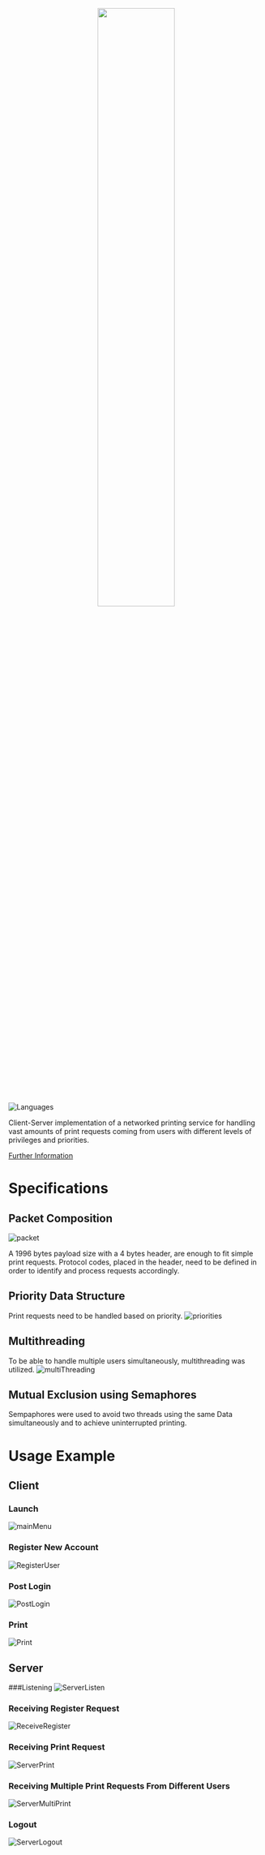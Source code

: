 <p align="center">
  <img src="https://github.com/Nizar1999/NetPrint/blob/main/screenshots/Banner.png" width = 55%; height=55% />
</p>

![Languages](https://img.shields.io/badge/-C++-grey?style=for-the-badge&logo=cplusplus) 

Client-Server implementation of a networked printing service for handling vast amounts of print requests coming from users with different levels of privileges and priorities.

[Further Information](./NetPrint_Report.docx)

# Specifications

## Packet Composition

![packet](./screenshots/Packet.png)

A 1996 bytes payload size with a 4 bytes header, are enough to fit simple print requests.
Protocol codes, placed in the header, need to be defined in order to identify and process requests accordingly.

## Priority Data Structure
Print requests need to be handled based on priority.
![priorities](./screenshots/Priorities.png)

## Multithreading
To be able to handle multiple users simultaneously, multithreading was utilized.
![multiThreading](./screenshots/MultiThreading.png)

## Mutual Exclusion using Semaphores
Sempaphores were used to avoid two threads using the same Data simultaneously and to achieve uninterrupted printing.

# Usage Example
## Client
### Launch
![mainMenu](./screenshots/MainMenu.png)

### Register New Account
![RegisterUser](./screenshots/RegisterUser.png)

### Post Login
![PostLogin](./screenshots/PostLogin.png)

### Print
![Print](./screenshots/Print.png)

## Server
###Listening
![ServerListen](./screenshots/ServerListen.png)

### Receiving Register Request
![ReceiveRegister](./screenshots/ReceiveRegister.png)

### Receiving Print Request
![ServerPrint](./screenshots/ServerPrint.png)

### Receiving Multiple Print Requests From Different Users
![ServerMultiPrint](./screenshots/ServerMultiPrint.png)

### Logout
![ServerLogout](./screenshots/ServerLogout.png)
